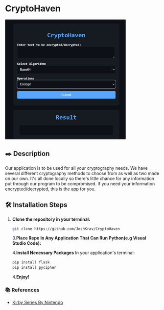 # CryptoHaven

![Screen](./images/screen.png) 


## ✒️ Description

Our application is to be used for all your cryptography needs. We have several different cryptography methods to choose from as well as two made on our own. 
It's all done locally so there's little chance for any information put through our program to be compromised. If you need your information encrypted/decrypted, this is the app for you.

## 🛠 Installation Steps


1. **Clone the repository in your terminal:**
   ```bash
   git clone https://github.com/JoshKrav/CryptoHaven
   ```
   
   3.**Place Repo In Any Application That Can Run Python(e.g Visual Studio Code):**

   4.**Install Necessary Packages**
   In your application's terminal:
   ```bash
   pip install flask
   pip install pycipher  
   ```
   4.**Enjoy!**

### 📚 References

-   [Kirby Series By Nintendo](https://en.wikipedia.org/wiki/Kirby_(series))
